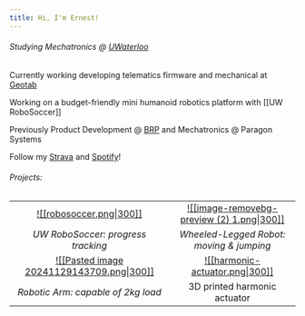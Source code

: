 ```yaml
---
title: Hi, I'm Ernest!
---
```

###### Studying Mechatronics @ [UWaterloo](https://uwaterloo.ca/engineering/)

Currently working developing telematics firmware and mechanical at [Geotab](https://www.geotab.com/)

Working on a budget-friendly mini humanoid robotics platform with [[UW RoboSoccer]]

Previously Product Development @ [BRP](https://www.brp.com/en/) and Mechatronics @ Paragon Systems

Follow my [Strava](https://strava.app.link/0cGqWokPRHb) and [Spotify](https://open.spotify.com/user/ernestwang135791?si=eb867f3241e14a72)!
###### Projects:

|                                                                                                         |                                                                                                 |
| :-----------------------------------------------------------------------------------------------------: | :---------------------------------------------------------------------------------------------: |
|                [![[robosoccer.png\|300]]](https://ernestwang.ca/Projects/UW-RoboSoccer)                 | [![[image-removebg-preview (2) 1.png\|300]]](https://ernestwang.ca/Projects/Wheel-legged-Robot) |
|                                   *UW RoboSoccer: progress tracking*                                    |                            *Wheeled-Legged Robot: moving & jumping*                             |
| [![[Pasted image 20241129143709.png\|300]]](https://ernestwang.ca/Projects/U-Robotic-Arm/U-Robotic-Arm) |       [![[harmonic-actuator.png\|300]]](https://ernestwang.ca/Projects/Harmonic-Actuator)       |
|                                   *Robotic Arm: capable of 2kg load*                                    |                                  3D printed harmonic actuator                                   |
